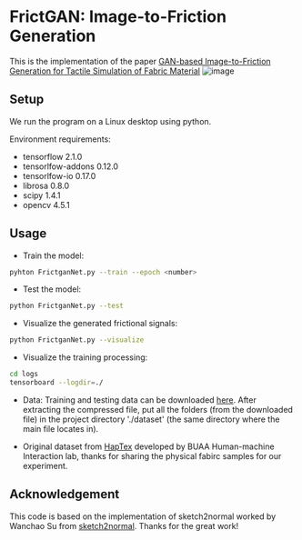 # FrictGAN: Image-to-Friction Generation 

This is the implementation of the paper [GAN-based Image-to-Friction Generation for Tactile Simulation of Fabric Material](https://github.com/shaoyuca)
![image](https://github.com/shaoyuca/Image-to-Friction-Generation/blob/main/dataset/img.png) 

## Setup

We run the program on a Linux desktop using python.

Environment requirements: 

- tensorflow 2.1.0  
- tensorlfow-addons 0.12.0  
- tensorlfow-io 0.17.0  
- librosa 0.8.0  
- scipy 1.4.1  
- opencv 4.5.1  

## Usage

- Train the model:
```bash
pyhton FrictganNet.py --train --epoch <number>
```

- Test the model:
```bash
python FrictganNet.py --test
```

- Visualize the generated frictional signals:
```bash
python FrictganNet.py --visualize
```

- Visualize the training processing:
```bash
cd logs
tensorboard --logdir=./
```

- Data: Training and testing data can be downloaded [here](https://drive.google.com/drive/folders/1ZA7aDgw1AYa85aXPJWPKKvTodIKZU97B?usp=sharing). After extracting the compressed file, put all the folders (from the downloaded file) in the project directory './dataset' (the same directory where the main file locates in).

- Original dataset from [HapTex](http://haptic.buaa.edu.cn/English_FabricDatabase.htm) developed by BUAA Human-machine Interaction lab, thanks for sharing the physical fabirc samples for our experiment.  

## Acknowledgement
This code is based on the implementation of sketch2normal worked by Wanchao Su from [sketch2normal](https://github.com/Ansire/sketch2normal). Thanks for the great work!
